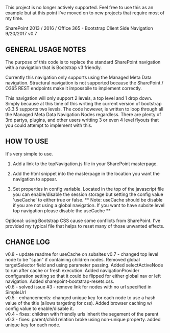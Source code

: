 This project is no longer actively supported. Feel free to use this as an example but at this point I've moved on to new projects that require most of my time. 

SharePoint 2013 / 2016 / Office 365 - Bootstrap Client Side Navigation<br/>
9/20/2017 v0.7

GENERAL USAGE NOTES
--------------------
The purpose of this code is to replace the standard SharePoint navigation with a navigation that is Bootstrap v3 friendly.

Currently this navigation only supports using the Managed Meta Data navigation. Structural navigation is not supported because the SharePoint / O365 REST endpoints make it impossbile to implement correctly. 

This navigation will only support 2 levels, a top level and 1 drop down. Simply because at this time of this writing the current version of bootstrap v3.3.5 supports two levels. The code however, is written to loop through all the Managed Meta Data Navigation Nodes regardless. There are plenty of 3rd partys, plugins, and other users writting 3 or even 4 level flyouts that you could attempt to implement with this.

HOW TO USE
-----------
It's very simple to use. 

1) Add a link to the topNavigation.js file in your SharePoint masterpage.

2) Add the html snippet into the masterpage in the location you want the navigation to appear.

3) Set properties in config variable. Located in the top of the javascript file you can enable/disable the session storage but setting the config value 'useCache' to either true or false. ** Note: useCache should be disable if you are not using a global navigation. If you want to have subsite level top navigation please disable the useCache **

Optional: using Bootstrap CSS cause some conflicts from SharePoint. I've provided my typical file that helps to reset many of those unwanted effects.

CHANGE LOG
-----------
v0.8 - update readme for useCache on subsites
v0.7 - changed top level node to be "span" if containing children nodes. Removed global targetSelector field and using parameter passing. Added selectActiveNode to run after cache or fresh execution. Added navigationProvider configuration setting so that it could be flipped for either global nav or left navigation. Added sharepoint-bootstrap-resets.css.<br/>
v0.6 - solved issue #3 - remove link for nodes with no url specified in SimpleUrl<br/>
v0.5 - enhancements: changed unique key for each node to use a hash value of the title (allows targeting for css). Added browser caching w/ config value to enable/disable it.<br/>
v0.4 - fixes: children with friendly urls inherit the segement of the parent<br/>
v0.3 - fixes: parent/child relation broke using non-unique property. added unique key for each node.






